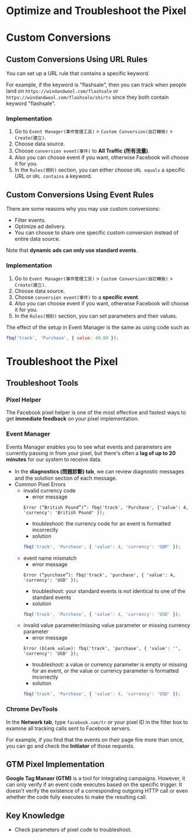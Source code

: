 # Optimize and Troubleshoot the Pixel

# Custom Conversions
## Custom Conversions Using URL Rules
You can set up a URL rule that contains a specific keyword.

For example, if the keyword is "flashsale", then you can track when people land on `https://windandwool.com/flashsale` or `https://windandwool.com/flashsale/shirts` since they both contain keyword "flashsale".

### Implementation
1. Go to `Event Manager(事件管理工具)` > `Custom Conversion(自訂轉換)` > `Create(建立)`.
2. Choose data source.
3. Choose `conversion event(事件)` to **All Traffic (所有流量)**.
4. Also you can choose event if you want, otherwise Facebook will choose it for you.
5. In the `Rules(規則)` section, you can either choose `URL equals` a specific URL or `URL contains` a keyword.

## Custom Conversions Using Event Rules
There are some reasons why you may use custom conversions:
- Filter events.
- Optimize ad delivery.
- You can choose to share one specific custom conversion instead of entire data source.

Note that **dynamic ads can only use standard events**.

### Implementation
1. Go to `Event Manager(事件管理工具)` > `Custom Conversion(自訂轉換)` > `Create(建立)`.
2. Choose data source.
3. Choose `conversion event(事件)` to a **specific event**.
4. Also you can choose event if you want, otherwise Facebook will choose it for you.
5. In the `Rules(規則)` section, you can set parameters and their values.

The effect of the setup in Event Manager is the same as using code such as
```js
fbq('track', 'Purchase', { value: 40.00 });
```

# Troubleshoot the Pixel
## Troubleshoot Tools
### Pixel Helper
The Facebook pixel helper is one of the most effective and fastest ways to get **immediate feedback** on your pixel implementation.

### Event Manager
Events Manager enables you to see what events and parameters are currently passing in from your pixel, but there's often a **lag of up to 20 minutes** for our system to receive data.
- In the **diagnostics (問題診斷) tab**, we can review diagnostic messages and the solution section of each message.
- Common Pixel Errors
	- invalid currency code
		- error message
		```
		Error (“British Pound”)”: fbq('track', 'Purchase', {'value': 4, 'currency': 'British Pound' });
		```
		- troubleshoot: the currency code for an event is formatted incorrectly
		- solution
		```js
		fbq('track', 'Purchase', { 'value': 4, 'currency': 'GBP' });
		```
	- event name mismatch
		- error message
		```
		Error (“purchase”): fbq('track', 'purchase', { 'value': 4, 'currency': 'USD' });
		```
		- troubleshoot: your standard events is not identical to one of the standard events
		- solution
		```js
		fbq('track', 'Purchase', { 'value': 4, 'currency': 'USD' });
		```
	- invalid value parameter/missing value parameter or missing currency parameter
		- error message
		```
		Error (blank value): fbq('track', 'purchase', { 'value': '', 'currency': 'USD' });
		```
		- troubleshoot: a value or currency parameter is empty or missing for an event, or the value or currency parameter is formatted incorrectly
		- solution
		```js
		fbq('track', 'Purchase', { 'value': 4, 'currency': 'USD' });
		```

### Chrome DevTools
In the **Network tab**, type `facebook.com/tr` or your pixel ID in the filter box to examine all tracking calls sent to Facebook servers.

For example, if you find that the events on their page fire more than once, you can go and check the **Initiator** of those requests. 

## GTM Pixel Implementation
**Google Tag Manaer (GTM)** is a tool for integrating campaigns. However, it can only verify if an event code executes based on the specific trigger. It doesn't verify the existence of a corresponding outgoing HTTP call or even whether the code fully executes to make the resulting call.

## Key Knowledge
- Check parameters of pixel code to troubleshoot.